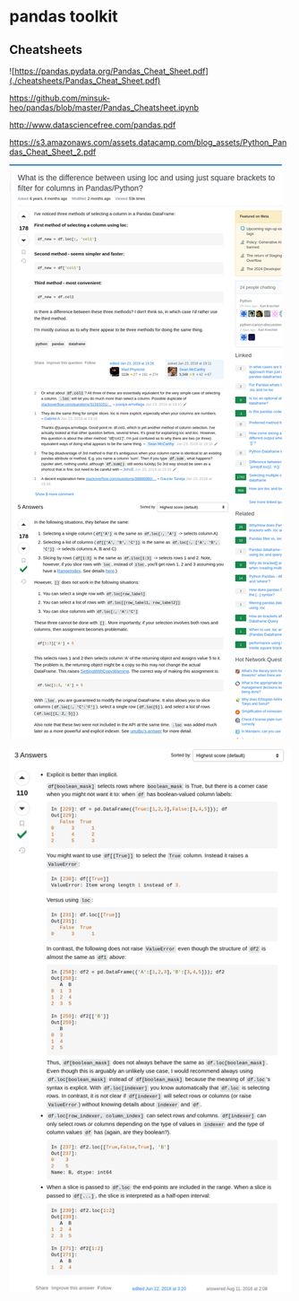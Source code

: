 # pandas toolkit

## Cheatsheets

![https://pandas.pydata.org/Pandas_Cheat_Sheet.pdf](./cheatsheets/Pandas_Cheat_Sheet.pdf)


https://github.com/minsuk-heo/pandas/blob/master/Pandas_Cheatsheet.ipynb

http://www.datasciencefree.com/pandas.pdf

https://s3.amazonaws.com/assets.datacamp.com/blog_assets/Python_Pandas_Cheat_Sheet_2.pdf

![.loc vs []](image.png)

![.loc vs []](image-1.png)
